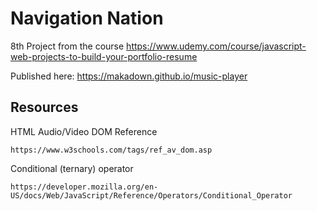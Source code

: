 # Navigation Nation

8th Project from the course https://www.udemy.com/course/javascript-web-projects-to-build-your-portfolio-resume


Published here: https://makadown.github.io/music-player

## Resources

HTML Audio/Video DOM Reference
```
https://www.w3schools.com/tags/ref_av_dom.asp
```

Conditional (ternary) operator
```
https://developer.mozilla.org/en-US/docs/Web/JavaScript/Reference/Operators/Conditional_Operator
```